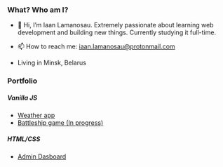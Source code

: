 ### What? Who am I?
- 👋 Hi, I’m Iaan Lamanosau. Extremely passionate about learning web development and building new things. Currently studying it full-time.
- 📫 How to reach me: iaan.lamanosau@protonmail.com

- Living in Minsk, Belarus

### Portfolio
##### Vanilla JS
- [Weather app](https://github.com/twentysixhugs/weather-app)
- [Battleship game (In progress)](https://github.com/twentysixhugs/Battleship)

##### HTML/CSS
- [Admin Dasboard](https://github.com/twentysixhugs/admin-dashboard)
